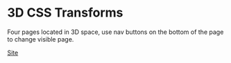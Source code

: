 # 3D CSS Transforms

Four pages located in 3D space, use nav buttons on the bottom of the page to change visible page.

[Site](https://krnik.github.io/Transforms/index.html)
